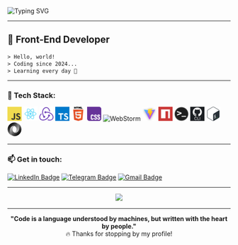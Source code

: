 ![Typing SVG](https://readme-typing-svg.herokuapp.com?font=Fira+Code&weight=500&size=36&pause=1000&color=36BCF7&center=true&vCenter=true&multiline=true&width=835&height=60&lines=Hi+there%2C+I%60m+Denys+Mahei+%F0%9F%91%8B!)

---

## 🧠 Front-End Developer

```
> Hello, world!
> Coding since 2024...
> Learning every day 💪
```

---

### 🚀 Tech Stack:

<p align="left">
  <img alt="JavaScript" title="JavaScript" width="32px" src="https://raw.githubusercontent.com/github/explore/main/topics/javascript/javascript.png" />
  <img alt="React" title="React" width="32px" src="https://raw.githubusercontent.com/github/explore/main/topics/react/react.png" />
  <img alt="Redux" title="Redux" width="32px" src="https://raw.githubusercontent.com/devicons/devicon/master/icons/redux/redux-original.svg" />
  <img alt="TypeScript" title="TypeScript" width="32px" src="https://raw.githubusercontent.com/github/explore/main/topics/typescript/typescript.png" />
  <img alt="HTML5" title="HTML5" width="32px" src="https://raw.githubusercontent.com/github/explore/main/topics/html/html.png" />
  <img  alt="CSS3"  title="CSS3" width="32px" src="https://raw.githubusercontent.com/github/explore/80688e429a7d4ef2fca1e82350fe8e3517d3494d/topics/css/css.png" />
  <img alt="WebStorm" title="WebStorm" width="32px" src="https://resources.jetbrains.com/storage/products/company/brand/logos/WebStorm_icon.png" />
  <img alt="Vite" title="Vite" width="32px" src="https://raw.githubusercontent.com/github/explore/main/topics/vite/vite.png" />
  <img alt="npm" title="npm" width="32px" src="https://raw.githubusercontent.com/github/explore/main/topics/npm/npm.png" />
  <img alt="terminal" title="terminal" width="32px" src="https://raw.githubusercontent.com/github/explore/main/topics/terminal/terminal.png" />
  <img alt="gh-extensions" title="GitHub CLI" width="32px" src="https://raw.githubusercontent.com/github/explore/main/topics/gh-extension/gh-extension.png" />
  <img alt="bash" title="bash" width="32px" src="https://raw.githubusercontent.com/devicons/devicon/master/icons/bash/bash-original.svg" />
  <img alt="json" title="json" width="32px" src="https://raw.githubusercontent.com/devicons/devicon/master/icons/json/json-original.svg" />
</p>

---

### 📫 Get in touch:

[![LinkedIn Badge](https://img.shields.io/badge/-Denys%20Mahei-0A66C2?style=flat&logo=linkedin&logoColor=white)](https://www.linkedin.com/in/denys-mahei-dev)
[![Telegram Badge](https://img.shields.io/badge/-denmahei-2CA5E0?style=flat&logo=telegram&logoColor=white)](https://t.me/denmahei)
[![Gmail Badge](https://img.shields.io/badge/-denmahei@gmail.com-D14836?style=flat&logo=gmail&logoColor=white)](mailto:denmahei@gmail.com)

---


<p align="center">
  <img src="https://github-readme-stats.vercel.app/api/top-langs/?username=denis-mahei&layout=compact&theme=tokyonight&hide_border=true" />
</p>

---

<p align="center">
  <b>"Code is a language understood by machines, but written with the heart by people."</b><br/>
  🔥 Thanks for stopping by my profile!
</p>
